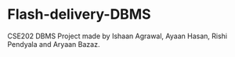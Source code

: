# Flash-delivery-DBMS
CSE202 DBMS Project made by Ishaan Agrawal, Ayaan Hasan, Rishi Pendyala and Aryaan Bazaz.
